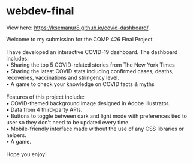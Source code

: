 # webdev-final

View here: https://ksemanur8.github.io/covid-dashboard/. 

Welcome to my submission for the COMP 426 Final Project.
<br/>
<br/>
I have developed an interactive COVID-19 dashboard. The dashboard includes:
<br/>
• Sharing the top 5 COVID-related stories from The New York Times
<br/>
• Sharing the latest COVID stats including confirmed cases, deaths, recoveries, vaccinations and stringency level.
<br/>
• A game to check your knowledge on COVID facts & myths
<br/>
<br/>
Features of this project include:
<br/>
• COVID-themed background image designed in Adobe illustrator.
<br/>
• Data from 4 third-party APIs.
<br/>
• Buttons to toggle between dark and light mode with preferences tied to user so they don't need to be updated every time.
<br/>
• Mobile-friendly interface made without the use of any CSS libraries or helpers.
<br/>
• A game.
<br/>
<br/>
Hope you enjoy!
